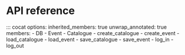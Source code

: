 # API reference

::: cocat
    options:
      inherited_members: true
      unwrap_annotated: true
      members:
      - DB
      - Event
      - Catalogue
      - create_catalogue
      - create_event
      - load_catalogue
      - load_event
      - save_catalogue
      - save_event
      - log_in
      - log_out
